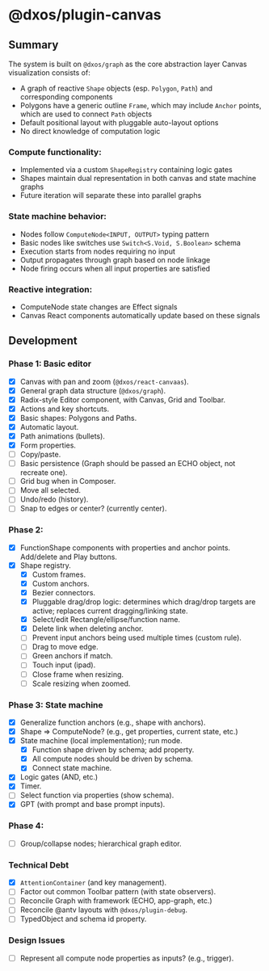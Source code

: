 # @dxos/plugin-canvas

## Summary

The system is built on `@dxos/graph` as the core abstraction layer Canvas visualization consists of:

- A graph of reactive `Shape` objects (esp. `Polygon`, `Path`) and corresponding components
- Polygons have a generic outline `Frame`, which may include `Anchor` points, which are used to connect `Path` objects
- Default positional layout with pluggable auto-layout options
- No direct knowledge of computation logic

### Compute functionality:

- Implemented via a custom `ShapeRegistry` containing logic gates
- Shapes maintain dual representation in both canvas and state machine graphs
- Future iteration will separate these into parallel graphs

### State machine behavior:

- Nodes follow `ComputeNode<INPUT, OUTPUT>` typing pattern
- Basic nodes like switches use `Switch<S.Void, S.Boolean>` schema
- Execution starts from nodes requiring no input
- Output propagates through graph based on node linkage
- Node firing occurs when all input properties are satisfied

### Reactive integration:

- ComputeNode state changes are Effect signals
- Canvas React components automatically update based on these signals


## Development

### Phase 1: Basic editor
- [x] Canvas with pan and zoom (`@dxos/react-canvaas`).
- [x] General graph data structure (`@dxos/graph`).
- [x] Radix-style Editor component, with Canvas, Grid and Toolbar.
- [x] Actions and key shortcuts.
- [x] Basic shapes: Polygons and Paths.
- [x] Automatic layout.
- [x] Path animations (bullets).
- [x] Form properties.
- [ ] Copy/paste.
- [ ] Basic persistence (Graph should be passed an ECHO object, not recreate one).
- [ ] Grid bug when in Composer.
- [ ] Move all selected.
- [ ] Undo/redo (history).
- [ ] Snap to edges or center? (currently center).

### Phase 2: 
- [x] FunctionShape components with properties and anchor points. Add/delete and Play buttons.
- [x] Shape registry.
  - [x] Custom frames.
  - [x] Custom anchors.
  - [x] Bezier connectors.
  - [x] Pluggable drag/drop logic: determines which drag/drop targets are active; replaces current dragging/linking state.
  - [x] Select/edit Rectangle/ellipse/function name.
  - [x] Delete link when deleting anchor.
  - [ ] Prevent input anchors being used multiple times (custom rule).
  - [ ] Drag to move edge.
  - [ ] Green anchors if match.
  - [ ] Touch input (ipad).
  - [ ] Close frame when resizing.
  - [ ] Scale resizing when zoomed.

### Phase 3: State machine

- [x] Generalize function anchors (e.g., shape with anchors).
- [x] Shape => ComputeNode? (e.g., get properties, current state, etc.)
- [x] State machine (local implementation); run mode.
  - [x] Function shape driven by schema; add property.
  - [x] All compute nodes should be driven by schema.
  - [x] Connect state machine.
- [x] Logic gates (AND, etc.)
- [x] Timer.
- [ ] Select function via properties (show schema).
- [x] GPT (with prompt and base prompt inputs).

### Phase 4:
- [ ] Group/collapse nodes; hierarchical graph editor. 

### Technical Debt
- [x] `AttentionContainer` (and key management).
- [ ] Factor out common Toolbar pattern (with state observers).
- [ ] Reconcile Graph with framework (ECHO, app-graph, etc.)
- [ ] Reconcile @antv layouts with `@dxos/plugin-debug`.
- [ ] TypedObject and schema id property.

### Design Issues
- [ ] Represent all compute node properties as inputs? (e.g., trigger).
